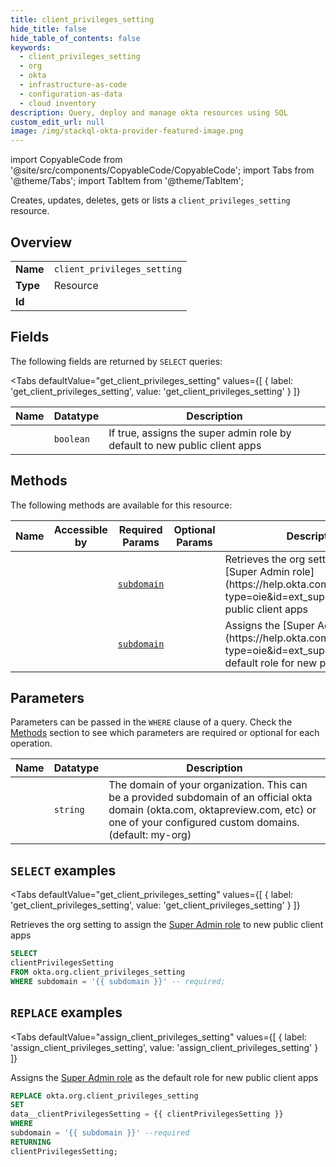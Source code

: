 ```yaml
--- 
title: client_privileges_setting
hide_title: false
hide_table_of_contents: false
keywords:
  - client_privileges_setting
  - org
  - okta
  - infrastructure-as-code
  - configuration-as-data
  - cloud inventory
description: Query, deploy and manage okta resources using SQL
custom_edit_url: null
image: /img/stackql-okta-provider-featured-image.png
---
```


import CopyableCode from '@site/src/components/CopyableCode/CopyableCode';
import Tabs from '@theme/Tabs';
import TabItem from '@theme/TabItem';

Creates, updates, deletes, gets or lists a <code>client_privileges_setting</code> resource.

## Overview
<table><tbody>
<tr><td><b>Name</b></td><td><code>client_privileges_setting</code></td></tr>
<tr><td><b>Type</b></td><td>Resource</td></tr>
<tr><td><b>Id</b></td><td><CopyableCode code="okta.org.client_privileges_setting" /></td></tr>
</tbody></table>

## Fields

The following fields are returned by `SELECT` queries:

<Tabs
    defaultValue="get_client_privileges_setting"
    values={[
        { label: 'get_client_privileges_setting', value: 'get_client_privileges_setting' }
    ]}
>
<TabItem value="get_client_privileges_setting">

<table>
<thead>
    <tr>
    <th>Name</th>
    <th>Datatype</th>
    <th>Description</th>
    </tr>
</thead>
<tbody>
<tr>
    <td><CopyableCode code="clientPrivilegesSetting" /></td>
    <td><code>boolean</code></td>
    <td>If true, assigns the super admin role by default to new public client apps</td>
</tr>
</tbody>
</table>
</TabItem>
</Tabs>

## Methods

The following methods are available for this resource:

<table>
<thead>
    <tr>
    <th>Name</th>
    <th>Accessible by</th>
    <th>Required Params</th>
    <th>Optional Params</th>
    <th>Description</th>
    </tr>
</thead>
<tbody>
<tr>
    <td><a href="#get_client_privileges_setting"><CopyableCode code="get_client_privileges_setting" /></a></td>
    <td><CopyableCode code="select" /></td>
    <td><a href="#parameter-subdomain"><code>subdomain</code></a></td>
    <td></td>
    <td>Retrieves the org setting to assign the [Super Admin role](https://help.okta.com/okta_help.htm?type=oie&id=ext_superadmin) to new public client apps</td>
</tr>
<tr>
    <td><a href="#assign_client_privileges_setting"><CopyableCode code="assign_client_privileges_setting" /></a></td>
    <td><CopyableCode code="replace" /></td>
    <td><a href="#parameter-subdomain"><code>subdomain</code></a></td>
    <td></td>
    <td>Assigns the [Super Admin role](https://help.okta.com/okta_help.htm?type=oie&id=ext_superadmin) as the default role for new public client apps</td>
</tr>
</tbody>
</table>

## Parameters

Parameters can be passed in the `WHERE` clause of a query. Check the [Methods](#methods) section to see which parameters are required or optional for each operation.

<table>
<thead>
    <tr>
    <th>Name</th>
    <th>Datatype</th>
    <th>Description</th>
    </tr>
</thead>
<tbody>
<tr id="parameter-subdomain">
    <td><CopyableCode code="subdomain" /></td>
    <td><code>string</code></td>
    <td>The domain of your organization. This can be a provided subdomain of an official okta domain (okta.com, oktapreview.com, etc) or one of your configured custom domains. (default: my-org)</td>
</tr>
</tbody>
</table>

## `SELECT` examples

<Tabs
    defaultValue="get_client_privileges_setting"
    values={[
        { label: 'get_client_privileges_setting', value: 'get_client_privileges_setting' }
    ]}
>
<TabItem value="get_client_privileges_setting">

Retrieves the org setting to assign the [Super Admin role](https://help.okta.com/okta_help.htm?type=oie&id=ext_superadmin) to new public client apps

```sql
SELECT
clientPrivilegesSetting
FROM okta.org.client_privileges_setting
WHERE subdomain = '{{ subdomain }}' -- required;
```
</TabItem>
</Tabs>


## `REPLACE` examples

<Tabs
    defaultValue="assign_client_privileges_setting"
    values={[
        { label: 'assign_client_privileges_setting', value: 'assign_client_privileges_setting' }
    ]}
>
<TabItem value="assign_client_privileges_setting">

Assigns the [Super Admin role](https://help.okta.com/okta_help.htm?type=oie&id=ext_superadmin) as the default role for new public client apps

```sql
REPLACE okta.org.client_privileges_setting
SET 
data__clientPrivilegesSetting = {{ clientPrivilegesSetting }}
WHERE 
subdomain = '{{ subdomain }}' --required
RETURNING
clientPrivilegesSetting;
```
</TabItem>
</Tabs>
